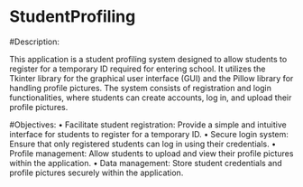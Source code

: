# StudentProfiling

#Description:

This application is a student profiling system designed to allow students to register for a temporary ID required for entering school. It utilizes the Tkinter library for the graphical user interface (GUI) and the Pillow library for handling profile pictures. The system consists of registration and login functionalities, where students can create accounts, log in, and upload their profile pictures.

#Objectives:
•	Facilitate student registration: Provide a simple and intuitive interface for students to register for a temporary ID.
•	Secure login system: Ensure that only registered students can log in using their credentials.
•	Profile management: Allow students to upload and view their profile pictures within the application.
•	Data management: Store student credentials and profile pictures securely within the application.
